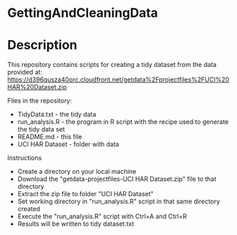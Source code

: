 GettingAndCleaningData
======================
# Description

This repository contains scripts for creating a tidy dataset from the data provided at:
https://d396qusza40orc.cloudfront.net/getdata%2Fprojectfiles%2FUCI%20HAR%20Dataset.zip

Files in the repository:

* TidyData.txt - the tidy data
* run_analysis.R - the program in R script with the recipe used to generate the tidy data set
* README.md - this file
* UCI HAR Dataset - folder with data

Instructions
* Create a directory on your local machine
* Download the "getdata-projectfiles-UCI HAR Dataset.zip" file to that directory
* Extract the zip file to folder "UCI HAR Dataset"
* Set working directory in "run_analysis.R" script in that same directory created
* Execute the "run_analysis.R" script with Ctrl+A and Ctrl+R
* Results will be written to tidy dataset.txt
